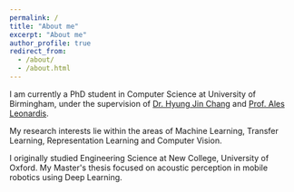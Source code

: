 ```yaml
---
permalink: /
title: "About me"
excerpt: "About me"
author_profile: true
redirect_from: 
  - /about/
  - /about.html
---
```


I am currently a PhD student in Computer Science at University of Birmingham, under the supervision of [Dr. Hyung Jin Chang](https://hyungjinchang.wordpress.com/) and [Prof. Ales Leonardis](https://www.cs.bham.ac.uk/~leonarda/).

My research interests lie within the areas of Machine Learning, Transfer Learning, Representation Learning and Computer Vision.

I originally studied Engineering Science at New College, University of Oxford. My Master's thesis focused on acoustic perception in mobile robotics using Deep Learning.

